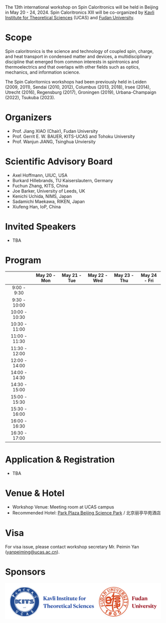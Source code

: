 The 13th international workshop on Spin Caloritronics will be held in Beijing in May 20 - 24, 2024. Spin Caloritronics XIII will be co-organized by [Kavli Institute for Theoretical Sciences](https://kits.ucas.ac.cn/) (UCAS) and [Fudan University](https://www.fudan.edu.cn).

# Scope

Spin caloritronics is the science and technology of coupled spin, charge, and heat transport in condensed matter and devices, a multidisciplinary discipline that emerged from common interests in spintronics and thermoelectrics and that overlaps with other fields such as optics, mechanics, and information science.

The Spin Caloritornics workshops had been previously held in Leiden (2009, 2011), Sendai (2010, 2012), Columbus (2013, 2018), Irsee (2014), Utrecht (2016), Regensburg (2017), Groningen (2019), Urbana-Champaign (2022), Tsukuba (2023).	

# Organizers

* Prof. Jiang XIAO (Chair), Fudan University 
* Prof. Gerrit E. W. BAUER, KITS-UCAS and Tohoku University
* Prof. Wanjun JIANG, Tsinghua Unviersity

# Scientific Advisory Board

* Axel Hoffmann, UIUC, USA
* Burkard Hillebrands, TU Kaiserslautern, Germany
* Fuchun Zhang, KITS, China
* Joe Barker, University of Leeds, UK
* Kenichi Uchida, NIMS, Japan
* Sadamichi Maekawa, RIKEN, Japan
* Xiufeng Han, IoP, China
  
# Invited Speakers

* TBA

# Program

|             | May 20 - Mon | May 21 - Tue | May 22 - Wed | May 23 - Thu | May 24 - Fri |  
|:-----------:|:------------:|:------------:|:------------:|:------------:|:------------:|
| 9:00 -  9:30|              |              |              |              |              |
| 9:30 - 10:00|              |              |              |              |              |
|10:00 - 10:30|              |              |              |              |              |
|10:30 - 11:00|              |              |              |              |              |
|11:00 - 11:30|              |              |              |              |              |
|11:30 - 12:00|              |              |              |              |              |
|12:00 - 14:00|              |              |              |              |              |
|14:00 - 14:30|              |              |              |              |              |
|14:30 - 15:00|              |              |              |              |              |
|15:00 - 15:30|              |              |              |              |              |
|15:30 - 16:00|              |              |              |              |              |
|16:00 - 16:30|              |              |              |              |              |
|16:30 - 17:00|              |              |              |              |              |

# Application & Registration

* TBA

# Venue & Hotel

* Workshop Venue: Meeting room at UCAS campus
* Recommended Hotel: [Park Plaza Beijing Science Park](https://tinyurl.com/4e8rv3xf) / 北京丽亭华苑酒店

# Visa

For visa issue, please contact workshop secretary Mr. Peimin Yan (yanpeiming@ucas.ac.cn).

# Sponsors

![support](./assets/images/kits-fudan.png)
